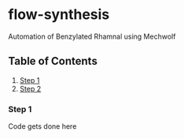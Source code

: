 # flow-synthesis
Automation of Benzylated Rhamnal using Mechwolf

## Table of Contents

1. [Step 1](#step-1)
2. [Step 2](#step-2)

### Step 1

Code gets done here
